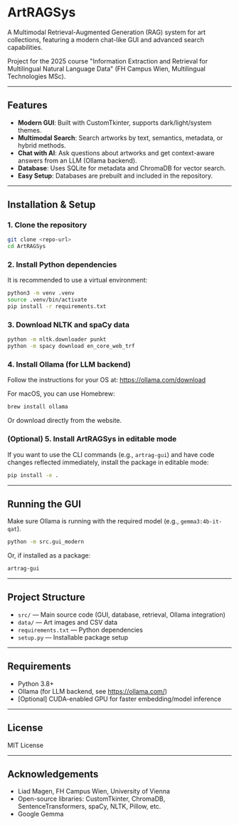 # ArtRAGSys

A Multimodal Retrieval-Augmented Generation (RAG) system for art collections, featuring a modern chat-like GUI and advanced search capabilities.

Project for the 2025 course "Information Extraction and Retrieval for Multilingual Natural Language Data" (FH Campus Wien, Multilingual Technologies MSc).

---

## Features
- **Modern GUI**: Built with CustomTkinter, supports dark/light/system themes.
- **Multimodal Search**: Search artworks by text, semantics, metadata, or hybrid methods.
- **Chat with AI**: Ask questions about artworks and get context-aware answers from an LLM (Ollama backend).
- **Database**: Uses SQLite for metadata and ChromaDB for vector search.
- **Easy Setup**: Databases are prebuilt and included in the repository.

---

## Installation & Setup

### 1. Clone the repository
```sh
git clone <repo-url>
cd ArtRAGSys
```

### 2. Install Python dependencies
It is recommended to use a virtual environment:
```sh
python3 -m venv .venv
source .venv/bin/activate
pip install -r requirements.txt
```

### 3. Download NLTK and spaCy data
```sh
python -m nltk.downloader punkt
python -m spacy download en_core_web_trf
```

### 4. Install Ollama (for LLM backend)
Follow the instructions for your OS at: https://ollama.com/download

For macOS, you can use Homebrew:
```sh
brew install ollama
```

Or download directly from the website.

### (Optional) 5. Install ArtRAGSys in editable mode
If you want to use the CLI commands (e.g., `artrag-gui`) and have code changes reflected immediately, install the package in editable mode:
```sh
pip install -e .
```

---

## Running the GUI

Make sure Ollama is running with the required model (e.g., `gemma3:4b-it-qat`).

```sh
python -m src.gui_modern
```

Or, if installed as a package:
```sh
artrag-gui
```

---

## Project Structure
- `src/` — Main source code (GUI, database, retrieval, Ollama integration)
- `data/` — Art images and CSV data
- `requirements.txt` — Python dependencies
- `setup.py` — Installable package setup

---

## Requirements
- Python 3.8+
- Ollama (for LLM backend, see https://ollama.com/)
- [Optional] CUDA-enabled GPU for faster embedding/model inference

---

## License
MIT License

---

## Acknowledgements
- Liad Magen, FH Campus Wien, University of Vienna
- Open-source libraries: CustomTkinter, ChromaDB, SentenceTransformers, spaCy, NLTK, Pillow, etc.
- Google Gemma 


